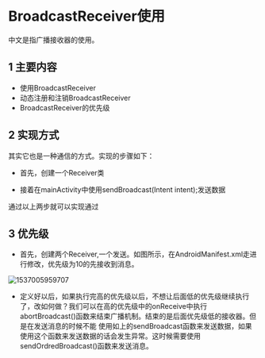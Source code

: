 # BroadcastReceiver使用

中文是指广播接收器的使用。
## 1 主要内容
- 使用BroadcastReceiver
- 动态注册和注销BroadcastReceiver
- BroadcastReceiver的优先级

## 2 实现方式
其实它也是一种通信的方式。实现的步骤如下：
- 首先，创建一个Receiver类

- 接着在mainActivity中使用sendBroadcast(Intent intent);发送数据

通过以上两步就可以实现通过

## 3 优先级

- 首先，创建两个Receiver,一个发送。如图所示，在AndroidManifest.xml走进行修改，优先级为10的先接收到消息。

![1537005959707](E:\GitHub\work\Android\BroadcasReceiver使用\image\priority.png)



- 定义好以后，如果执行完高的优先级以后，不想让后面低的优先级继续执行了，改如何做？我们可以在高的优先级中的onReceive中执行abortBroadcast()函数来结束广播机制。结束的是后面优先级低的接收器。但是在发送消息的时候不能 使用如上的sendBroadcast函数来发送数据，如果使用这个函数来发送数据的话会发生异常。这时候需要使用sendOrdredBroadcast()函数来发送消息。

